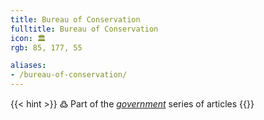```yaml
---
title: Bureau of Conservation
fulltitle: Bureau of Conservation
icon: 🏛️
rgb: 85, 177, 55

aliases:
- /bureau-of-conservation/
---
```

{{< hint >}}
߷ Part of the *[government](/government/)* series of articles
{{</hint>}}